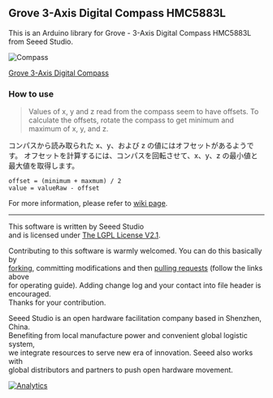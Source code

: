 Grove 3-Axis Digital Compass HMC5883L
------------------------------

This is an Arduino library for Grove - 3-Axis Digital Compass HMC5883L from Seeed Studio.

![Compass](https://statics3.seeedstudio.com/images/101020034%201.jpg)

[Grove 3-Axis Digital Compass](https://www.seeedstudio.com/s/Grove-3-Axis-Digital-Compass-p-759.html)

### How to use
> Values of x, y and z read from the compass seem to have offsets.
> To calculate the offsets, rotate the compass to get minimum and maximum of x, y, and z.

コンパスから読み取られた x、y、および z の値にはオフセットがあるようです。
オフセットを計算するには、コンパスを回転させて、x、y、z の最小値と最大値を取得します。
```
offset = (minimum + maxmum) / 2
value = valueRaw - offset
```

For more information, please refer to [wiki page](http://wiki.seeedstudio.com/Grove-3-Axis_Compass_V1.0/).

    
----

This software is written by Seeed Studio<br>
and is licensed under [The LGPL License V2.1](http://www.gnu.org/licenses/lgpl-2.1.html). 

Contributing to this software is warmly welcomed. You can do this basically by<br>
[forking](https://help.github.com/articles/fork-a-repo), committing modifications and then [pulling requests](https://help.github.com/articles/using-pull-requests) (follow the links above<br>
for operating guide). Adding change log and your contact into file header is encouraged.<br>
Thanks for your contribution.

Seeed Studio is an open hardware facilitation company based in Shenzhen, China. <br>
Benefiting from local manufacture power and convenient global logistic system, <br>
we integrate resources to serve new era of innovation. Seeed also works with <br>
global distributors and partners to push open hardware movement.<br>





[![Analytics](https://ga-beacon.appspot.com/UA-46589105-3/Grove_3Axis_Digital_Compass)](https://github.com/igrigorik/ga-beacon)
